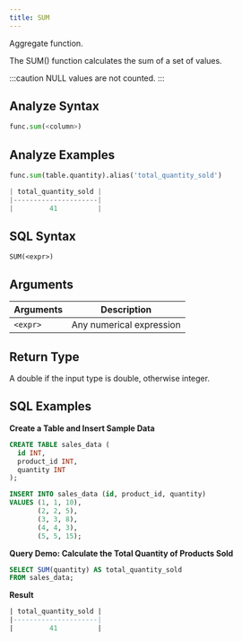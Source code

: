 ```yaml
---
title: SUM
---
```


Aggregate function.

The SUM() function calculates the sum of a set of values.

:::caution
NULL values are not counted.
:::


## Analyze Syntax

```python
func.sum(<column>)
```

## Analyze Examples
```python
func.sum(table.quantity).alias('total_quantity_sold')

| total_quantity_sold |
|---------------------|
|         41          |
```

## SQL Syntax

```
SUM(<expr>)
```

## Arguments

| Arguments | Description              |
|-----------|--------------------------|
| `<expr>`  | Any numerical expression |

## Return Type

A double if the input type is double, otherwise integer.

## SQL Examples

**Create a Table and Insert Sample Data**
```sql
CREATE TABLE sales_data (
  id INT,
  product_id INT,
  quantity INT
);

INSERT INTO sales_data (id, product_id, quantity)
VALUES (1, 1, 10),
       (2, 2, 5),
       (3, 3, 8),
       (4, 4, 3),
       (5, 5, 15);
```

**Query Demo: Calculate the Total Quantity of Products Sold**
```sql
SELECT SUM(quantity) AS total_quantity_sold
FROM sales_data;
```

**Result**
```sql
| total_quantity_sold |
|---------------------|
|         41          |
```
